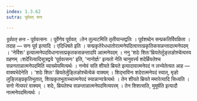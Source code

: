 ```yaml
---
index: 1.3.62
sutra: पूर्ववत् सनः

---
```

_पूर्ववत् सनः_ - पूर्ववत्सनः । पूर्वेणेव पूर्ववत् ।तेन तुल्यटमिति तृतीयान्तद्वतिः । पूर्वशब्देन सन्प्रकतिर्विवक्षिता । तदाह —  सनः पूर्व इत्यादि । एदिधिषते इति । सन्प्रकृतेरेधधातोरात्मनेपदित्वात्तत्प्रकृतिकसन्नन्तादात्मनेपदम् । 'नेर्विशः' इत्यात्मनेपदविधानात्तत्प्रकृतकसन्नन्तादपि आत्मनेपदम् । ननु 'शदेः शितः'म्रियतेर्लुङ्लङोश्चे॑त्यस्य ग्रहणम् ।शदे॑रित्यादिसूत्रद्वये 'पूर्ववत्सनः' इति, 'नानोर्ज्ञः' इत्यतो नेति चानुवर्त्त्य शदेर्म्रियतेश्च सन्ननतान्नात्मनेपदमिति व्याख्येयमित्यर्थः । नन्वेवं सति शीयते म्रियते इत्यादावात्मनेपदं न लभ्येतेत्यत आह —  वाक्यभेदेनेति । 'शदेः शितः' म्रियतेर्लुङ्लिङोश्चे॑त्येकं वाक्यम् । शिद्भाविनः शदेरात्मनेपदं स्यात्, मृङो लुङ्लिङ्प्रकृतिभूतात्, शित्प्रकृतभूताच्चात्मनेपदं स्यान्नान्यत्रेत्यर्थः । तेन शीयते म्रियते ममारेत्यादि सिध्यति ।सनो ने॑त्यपरं वाक्यम् । शदेः, म्रियतेश्च सन्नन्तान्नात्मनेपदमित्यपरम् । तेन शिशत्सति, मुमूर्षति इत्यादौ नात्मनेपदमित्यर्थः । 